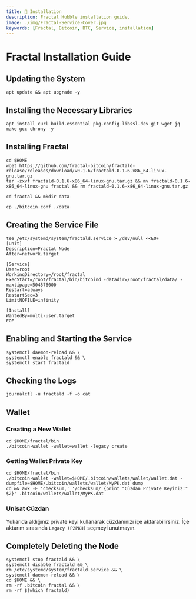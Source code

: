 ```yaml
---
title: 💾 Installation
description: Fractal Hubble installation guide.
image: ./img/Fractal-Service-Cover.jpg
keywords: [Fractal, Bitcoin, BTC, Service, installation]
---
```


# Fractal Installation Guide

## Updating the System
```shell
apt update && apt upgrade -y
```

## Installing the Necessary Libraries
```shell
apt install curl build-essential pkg-config libssl-dev git wget jq make gcc chrony -y
```

## Installing Fractal
```shell
cd $HOME
wget https://github.com/fractal-bitcoin/fractald-release/releases/download/v0.1.6/fractald-0.1.6-x86_64-linux-gnu.tar.gz 
tar -zxvf fractald-0.1.6-x86_64-linux-gnu.tar.gz && mv fractald-0.1.6-x86_64-linux-gnu fractal && rm fractald-0.1.6-x86_64-linux-gnu.tar.gz 
```
```shell
cd fractal && mkdir data
```

```shell
cp ./bitcoin.conf ./data
```

## Creating the Service File
```shell
tee /etc/systemd/system/fractald.service > /dev/null <<EOF
[Unit]
Description=Fractal Node
After=network.target

[Service]
User=root
WorkingDirectory=/root/fractal
ExecStart=/root/fractal/bin/bitcoind -datadir=/root/fractal/data/ -maxtipage=504576000
Restart=always
RestartSec=3
LimitNOFILE=infinity

[Install]
WantedBy=multi-user.target
EOF
```

## Enabling and Starting the Service
```shell
systemctl daemon-reload && \
systemctl enable fractald && \
systemctl start fractald
```

## Checking the Logs
```shell
journalctl -u fractald -f -o cat
```

## Wallet

### Creating a New Wallet
```shell
cd $HOME/fractal/bin
./bitcoin-wallet -wallet=wallet -legacy create
```

### Getting Wallet Private Key
```shell
cd $HOME/fractal/bin
./bitcoin-wallet -wallet=$HOME/.bitcoin/wallets/wallet/wallet.dat -dumpfile=$HOME/.bitcoin/wallets/wallet/MyPK.dat dump
cd && awk -F 'checksum,' '/checksum/ {print "Cüzdan Private Keyiniz:" $2}' .bitcoin/wallets/wallet/MyPK.dat
```

### Unisat Cüzdan

Yukarıda aldığınız private keyi kullanarak cüzdanınızı içe aktarabilirsiniz. İçe aktarım sırasında `Legacy (P2PKH)` seçmeyi unutmayın.

## Completely Deleting the Node
```shell
systemctl stop fractald && \
systemctl disable fractald && \
rm /etc/systemd/system/fractald.service && \
systemctl daemon-reload && \
cd $HOME && \
rm -rf .bitcoin fractal && \
rm -rf $(which fractald)
```
